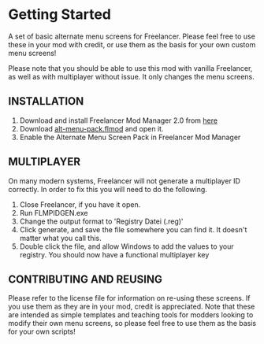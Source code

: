 # Getting Started 
A set of basic alternate menu screens for Freelancer. Please feel free to use these in your mod with credit, or use them as the basis for your own custom menu screens!

Please note that you should be able to use this mod with vanilla Freelancer, as well as with multiplayer without issue. It only changes the menu screens.

## INSTALLATION

1. Download and install Freelancer Mod Manager 2.0 from [here](https://the-starport.net/freelancer/download/visit.php?cid=1&lid=2706)
2. Download [alt-menu-pack.flmod](https://gitlab.com/IrateRedKite/freelancer-alternate-menu-screen-pack/raw/current/alt-menu-pack.flmod) and open it.
3. Enable the Alternate Menu Screen Pack in Freelancer Mod Manager

## MULTIPLAYER

On many modern systems, Freelancer will not generate a multiplayer ID correctly. In order to fix this you will need to do the following.

1. Close Freelancer, if you have it open.
2. Run FLMPIDGEN.exe
3. Change the output format to 'Registry Datei (.reg)'
4. Click generate, and save the file somewhere you can find it. It doesn't matter what you call this.
5. Double click the file, and allow Windows to add the values to your registry. You should now have a functional multiplayer key

## CONTRIBUTING AND REUSING

Please refer to the license file for information on re-using these screens. If you use them as they are in your mod, credit is appreciated. Note that these are intended as simple templates and teaching tools for modders looking to modify their own menu screens, so please feel free to use them as the basis for your own scripts!

